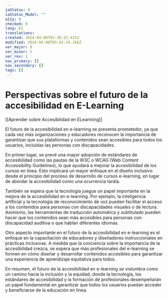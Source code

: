 ```yaml
---
iaStatus: 0
iaStatus_Model: ""
a11y: 0
checked: 0
lang: ES
translations: 
created: 2024-04-08T03:38:23.415Z
modified: 2024-04-08T03:42:24.166Z
ver_major: 0
ver_minor: 1
ver_rev: 1
nav_primary: []
nav_secondary: []
tags: []
---
```

# Perspectivas sobre el futuro de la accesibilidad en E-Learning

[[Aprender sobre Accesibilidad en ELearining]]

El futuro de la accesibilidad en e-learning se presenta prometedor, ya que cada vez más organizaciones y educadores reconocen la importancia de garantizar que sus plataformas y contenidos sean accesibles para todos los usuarios, incluidas las personas con discapacidades.

En primer lugar, se prevé una mayor adopción de estándares de accesibilidad como las pautas de la W3C o WCAG (Web Content Accessibility Guidelines), lo que ayudará a mejorar la accesibilidad de los cursos en línea. Esto implicará un mayor enfoque en el diseño inclusivo desde el principio del proceso de desarrollo de cursos e-learning, en lugar de abordar la accesibilidad como una ocurrencia tardía.

También se espera que la tecnología juegue un papel importante en la mejora de la accesibilidad en e-learning. Por ejemplo, la inteligencia artificial y la tecnología de reconocimiento de voz pueden facilitar el acceso a los contenidos para personas con discapacidades visuales o de lectura. Asimismo, las herramientas de traducción automática y subtitulado pueden hacer que los contenidos sean más accesibles para personas con discapacidad auditiva o que hablan diferentes idiomas.

Otro aspecto importante en el futuro de la accesibilidad en e-learning es el enfoque en la capacitación de educadores y diseñadores instruccionales en prácticas inclusivas. A medida que la conciencia sobre la importancia de la accesibilidad crezca, se espera que más profesionales del e-learning se formen en cómo diseñar y desarrollar contenidos accesibles para garantizar una experiencia de aprendizaje equitativa para todos.

En resumen, el futuro de la accesibilidad en e-learning se vislumbra como un camino hacia la inclusión y la equidad, donde la tecnología, los estándares de accesibilidad y la formación de profesionales desempeñarán un papel fundamental en garantizar que todos los usuarios puedan acceder y beneficiarse de la educación en línea.
